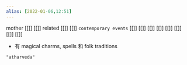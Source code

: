 ```yaml
---
alias: [2022-01-06,12:51]
---
```

 mother [[]] [[]]
 related [[]] [[]]
 `contemporary events` [[]] [[]] [[]] [[]] [[]] [[]] [[]] [[]]

-  有 magical charms, spells 和 folk traditions

```query 2021-09-27 15:52
"atharveda"
```